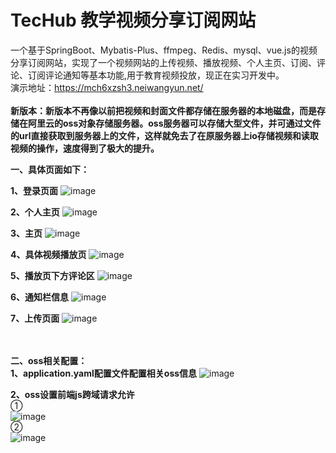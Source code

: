 # TecHub 教学视频分享订阅网站      
一个基于SpringBoot、Mybatis-Plus、ffmpeg、Redis、mysql、vue.js的视频分享订阅网站，实现了一个视频网站的上传视频、播放视频、个人主页、订阅、评论、订阅评论通知等基本功能,用于教育视频投放，现正在实习开发中。
 <br>
 演示地址：https://mch6xzsh3.neiwangyun.net/ <br><br>
**新版本：新版本不再像以前把视频和封面文件都存储在服务器的本地磁盘，而是存储在阿里云的oss对象存储服务器。oss服务器可以存储大型文件，并可通过文件的url直接获取到服务器上的文件，这样就免去了在原服务器上io存储视频和读取视频的操作，速度得到了极大的提升。<br>**



**一、具体页面如下：**


**1、登录页面**
![image](https://gitee.com/ljx1845780976/img/raw/main/%E7%99%BB%E5%BD%95.png)

**2、个人主页**
![image](https://gitee.com/ljx1845780976/img/raw/main/%E4%B8%AA%E4%BA%BA%E4%B8%BB%E9%A1%B5.png)

**3、主页**
![image](https://gitee.com/ljx1845780976/img/raw/main/%E4%B8%BB%E9%A1%B5.png)

**4、具体视频播放页**
![image](https://gitee.com/ljx1845780976/img/raw/main/%E8%A7%86%E9%A2%91%E6%92%AD%E6%94%BE%E9%A1%B5.png)

**5、播放页下方评论区**
![image](https://gitee.com/ljx1845780976/img/raw/main/%E6%92%AD%E6%94%BE%E8%A7%86%E9%A2%91%E9%A1%B5%E4%B8%8B%E8%AF%84%E8%AE%BA%E5%8C%BA.png)

**6、通知栏信息**
![image](https://gitee.com/ljx1845780976/img/raw/main/%E9%80%9A%E7%9F%A5%E6%A0%8F.png)

**7、上传页面**
![image](https://gitee.com/ljx1845780976/img/raw/main/%E4%B8%8A%E4%BC%A0%E9%A1%B5%E9%9D%A2.png)

<br><br>
**二、oss相关配置：**<br>
**1、application.yaml配置文件配置相关oss信息**
![image](https://gitee.com/ljx1845780976/img/raw/main/oss%E9%85%8D%E7%BD%AE1.png)

**2、oss设置前端js跨域请求允许**
<br>①<br>
![image](https://gitee.com/ljx1845780976/img/raw/main/%E8%B7%A8%E5%9F%9F%E8%AE%BE%E7%BD%AE1.png)
<br>②<br>
![image](https://gitee.com/ljx1845780976/img/raw/main/%E8%B7%A8%E5%9F%9F%E8%AE%BE%E7%BD%AE2.png)
